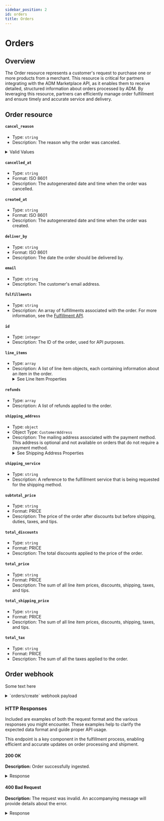 ```yaml
---
sidebar_position: 2
id: orders
title: Orders
---
```


# Orders

## Overview

The Order resource represents a customer's request to purchase one or more products from a merchant. This resource is critical for partners integrating with the ADM Marketplace API, as it enables them to receive detailed, structured information about orders processed by ADM. By leveraging this resource, partners can efficiently manage order fulfillment and ensure timely and accurate service and delivery.


## Order resource

#### `cancel_reason`
- Type: `string`
- Description: The reason why the order was canceled.
<details>
<summary>
Valid Values
</summary>
- customer: The customer canceled the order.
- fraud: The order was fraudulent.
- inventory: Items in the order were not in inventory.
- declined: The payment was declined.
- other: A reason not in this list.
</details>

#### `cancelled_at`
- Type: `string`
- Format: ISO 8601
- Description: The autogenerated date and time when the order was cancelled.

#### `created_at`
- Type: `string`
- Format: ISO 8601
- Description: The autogenerated date and time when the order was created.

#### `deliver_by`
- Type: `string`
- Format: ISO 8601
- Description: The date the order should be delivered by.

#### `email`
- Type: `string`
- Description: The customer's email address.

#### `fulfillments`
- Type: `string`
- Description: An array of fulfillments associated with the order. For more information, see the [Fulfillment API](/docs/fulfillment.md).

#### `id`
- Type: `integer`
- Description: The ID of the order, used for API purposes.

#### `line_items`
- Type: `array`
- Description: A list of line item objects, each containing information about an item in the order.
  <details>
  <summary>
  See Line Item Properties
  </summary>
  - **`quantity`**: The number of items that were purchased.
  - **`sku`**: The item's SKU.
  </details>

#### `refunds`
- Type: `array`
- Description: A list of refunds applied to the order.

#### `shipping_address`
- Type: `object`
- Object Type: `CustomerAddress`
- Description: The mailing address associated with the payment method. This address is optional and not available on orders that do not require a payment method.
  <details>
  <summary>
  See Shipping Address Properties
  </summary>
  - **`address1`**: The street address of the shipping address.
  - **`address2`**: An optional additional field for the street address.
  - **`city`**: The city, town, or village of the shipping address.
  - **`company`**: The company of the person associated with the shipping address.
  - **`country`**: The name of the country of the shipping address.
  - **`country_code`**: The two-letter code (ISO 3166-1 format) for the country of the shipping address.
  - **`first_name`**: The first name of the person associated with the payment method.
  - **`last_name`**: The last name of the person associated with the payment method.
  - **`name`**: The full name of the person associated with the payment method.
  - **`phone`**: The phone number at the shipping address.
  - **`province`**: The name of the region (for example, province, state, or prefecture) of the shipping address.
  - **`province_code`**: The two-letter abbreviation of the region of the shipping address.
  - **`zip`**: The postal code (for example, zip, postcode, or Eircode) of the shipping address.
  </details>

#### `shipping_service`
- Type: `string`
- Description: A reference to the fulfillment service that is being requested for the shipping method.

#### `subtotal_price`
- Type: `string`
- Format: PRICE
- Description: The price of the order after discounts but before shipping, duties, taxes, and tips.

#### `total_discounts`
- Type: `string`
- Format: PRICE
- Description: The total discounts applied to the price of the order.

#### `total_price`
- Type: `string`
- Format: PRICE
- Description: The sum of all line item prices, discounts, shipping, taxes, and tips.

#### `total_shipping_price`
- Type: `string`
- Format: PRICE
- Description: The sum of all line item prices, discounts, shipping, taxes, and tips.

#### `total_tax`
- Type: `string`
- Format: PRICE
- Description: The sum of all the taxes applied to the order.


## Order webhook

Some text here

<details>
<summary>
`orders/create` webhook payload
</summary>

```js
{
  "created_at": "2024-04-26T11:11:58-04:00",
  "email": "kevin.schmelter@rugpadusa.com",
  "order_id": 5828730978625,
  "line_items": [
      {
          "sku": "RPBF24-1941",
          "quantity": 1
      },
      {
          "sku": "RPBF24-2211",
          "quantity": 1
      }
  ],
  "shipping_address": {
    "first_name": "Kevin",
    "address1": "100 Marketing Drive",
    "phone": null,
    "city": "Suffield",
    "zip": "06078",
    "province": "Connecticut",
    "country": "United States",
    "last_name": "Schmelter",
    "address2": null,
    "company": null,
    "country_code": "US",
    "province_code": "CT"
  },
  "subtotal_price": "0.00",
  "total_discounts": "10.00",
  "total_line_items_price": "10.00",
  "total_price": "0.00",
  "total_tax": "0.00"
}
```

</details>

### HTTP Responses

Included are examples of both the request format and the various responses you might encounter. These examples help to clarify the expected data format and guide proper API usage.

This endpoint is a key component in the fulfillment process, enabling efficient and accurate updates on order processing and shipment.

#### 200 OK
**Description:** Order successfully ingested.

<details>
<summary>
Response
</summary>

```js
{
  "order_id": 450789469,
  "status": "success"
}
```

</details>

#### 400 Bad Request
**Description:** The request was invalid. An accompanying message will provide details about the error.

<details>
<summary>
Response
</summary>

```js
{
  "error": "Unable to Add Order to System",
  "message": "Bad Request."
}
```

</details>